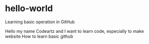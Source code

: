 # hello-world
Learning basic operation in GitHub

Hello my name Codeartz and I want to learn code, especially to make website
How to learn basic github

